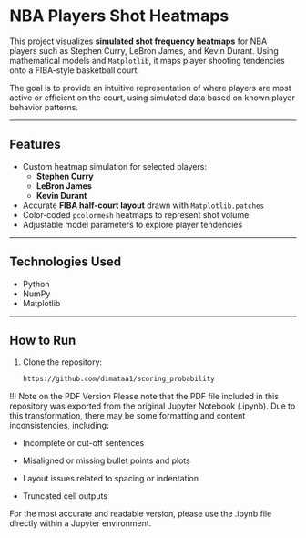 #  NBA Players Shot Heatmaps

This project visualizes **simulated shot frequency heatmaps** for NBA players such as Stephen Curry, LeBron James, and Kevin Durant. Using mathematical models and `Matplotlib`, it maps player shooting tendencies onto a FIBA-style basketball court.

The goal is to provide an intuitive representation of where players are most active or efficient on the court, using simulated data based on known player behavior patterns.

---

## Features

- Custom heatmap simulation for selected players:
  - **Stephen Curry**
  - **LeBron James**
  - **Kevin Durant**
- Accurate **FIBA half-court layout** drawn with `Matplotlib.patches`
- Color-coded `pcolormesh` heatmaps to represent shot volume
- Adjustable model parameters to explore player tendencies

---

##  Technologies Used

- Python
- NumPy
- Matplotlib

---

##  How to Run

1. Clone the repository:
   ```bash
   https://github.com/dimataa1/scoring_probability


!!! Note on the PDF Version
Please note that the PDF file included in this repository was exported from the original Jupyter Notebook (.ipynb). Due to this transformation, there may be some formatting and content inconsistencies, including:

- Incomplete or cut-off sentences

- Misaligned or missing bullet points and plots

- Layout issues related to spacing or indentation

- Truncated cell outputs

For the most accurate and readable version, please use the .ipynb file directly within a Jupyter environment.

